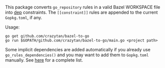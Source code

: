 This package converts `go_repository` rules in a valid Bazel WORKSPACE file into [dep](https://golang.github.io/dep/) constraints. The `[[constraint]]` rules are appended to the current `Gopkg.toml`, if any.


Usage:
```
go get github.com/crazytan/bazel-to-go
go run $GOPATH/github.com/crazytan/bazel-to-go/main.go <project path>
```


Some implicit dependencies are added automatically if you already use `go_rules_dependencies()` and you may want to add them to `Gopkg.toml` manually. See [here](https://github.com/bazelbuild/rules_go/blob/master/go/workspace.rst#id4) for a complete list.
